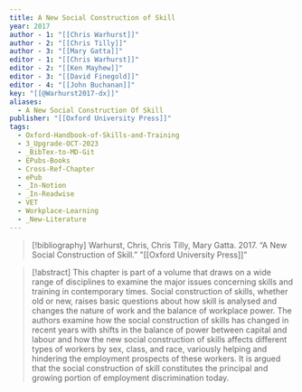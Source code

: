 ```yaml
---
title: A New Social Construction of Skill
year: 2017
author - 1: "[[Chris Warhurst]]"
author - 2: "[[Chris Tilly]]"
author - 3: "[[Mary Gatta]]"
editor - 1: "[[Chris Warhurst]]"
editor - 2: "[[Ken Mayhew]]"
editor - 3: "[[David Finegold]]"
editor - 4: "[[John Buchanan]]"
key: "[[@Warhurst2017-dx]]"
aliases:
  - A New Social Construction Of Skill
publisher: "[[Oxford University Press]]"
tags:
  - Oxford-Handbook-of-Skills-and-Training
  - 3_Upgrade-OCT-2023
  - _BibTex-to-MD-Git
  - EPubs-Books
  - Cross-Ref-Chapter
  - ePub
  - _In-Notion
  - _In-Readwise
  - VET
  - Workplace-Learning
  - _New-Literature
---
```


> [!bibliography]
> Warhurst, Chris, Chris Tilly, Mary Gatta. 2017. “A New Social Construction of Skill.” "[[Oxford University Press]]"

> [!abstract]
> This chapter is part of a volume that draws on a wide range of disciplines to examine the major issues concerning skills and training in contemporary times. Social construction of skills, whether old or new, raises basic questions about how skill is analysed and changes the nature of work and the balance of workplace power. The authors examine how the social construction of skills has changed in recent years with shifts in the balance of power between capital and labour and how the new social construction of skills affects different types of workers by sex, class, and race, variously helping and hindering the employment prospects of these workers. It is argued that the social construction of skill constitutes the principal and growing portion of employment discrimination today.